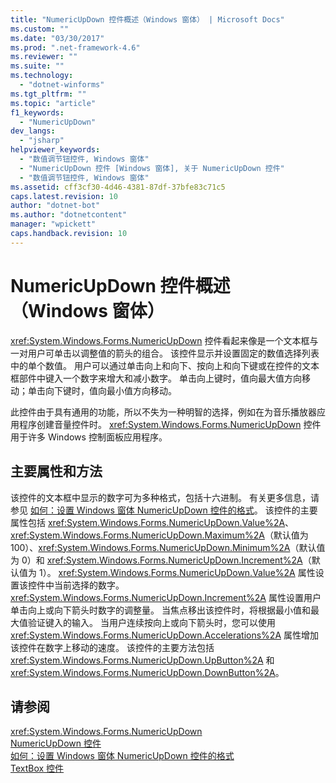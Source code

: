 ```yaml
---
title: "NumericUpDown 控件概述（Windows 窗体） | Microsoft Docs"
ms.custom: ""
ms.date: "03/30/2017"
ms.prod: ".net-framework-4.6"
ms.reviewer: ""
ms.suite: ""
ms.technology: 
  - "dotnet-winforms"
ms.tgt_pltfrm: ""
ms.topic: "article"
f1_keywords: 
  - "NumericUpDown"
dev_langs: 
  - "jsharp"
helpviewer_keywords: 
  - "数值调节钮控件, Windows 窗体"
  - "NumericUpDown 控件 [Windows 窗体], 关于 NumericUpDown 控件"
  - "数值调节钮控件, Windows 窗体"
ms.assetid: cff3cf30-4d46-4381-87df-37bfe83c71c5
caps.latest.revision: 10
author: "dotnet-bot"
ms.author: "dotnetcontent"
manager: "wpickett"
caps.handback.revision: 10
---
```

# NumericUpDown 控件概述（Windows 窗体）
<xref:System.Windows.Forms.NumericUpDown> 控件看起来像是一个文本框与一对用户可单击以调整值的箭头的组合。  该控件显示并设置固定的数值选择列表中的单个数值。  用户可以通过单击向上和向下、按向上和向下键或在控件的文本框部件中键入一个数字来增大和减小数字。  单击向上键时，值向最大值方向移动；单击向下键时，值向最小值方向移动。  
  
 此控件由于具有通用的功能，所以不失为一种明智的选择，例如在为音乐播放器应用程序创建音量控件时。  <xref:System.Windows.Forms.NumericUpDown> 控件用于许多 Windows 控制面板应用程序。  
  
## 主要属性和方法  
 该控件的文本框中显示的数字可为多种格式，包括十六进制。  有关更多信息，请参见 [如何：设置 Windows 窗体 NumericUpDown 控件的格式](../../../../docs/framework/winforms/controls/how-to-set-the-format-for-the-windows-forms-numericupdown-control.md)。  该控件的主要属性包括 <xref:System.Windows.Forms.NumericUpDown.Value%2A>、<xref:System.Windows.Forms.NumericUpDown.Maximum%2A>（默认值为 100）、<xref:System.Windows.Forms.NumericUpDown.Minimum%2A>（默认值为 0）和 <xref:System.Windows.Forms.NumericUpDown.Increment%2A>（默认值为 1）。  <xref:System.Windows.Forms.NumericUpDown.Value%2A> 属性设置该控件中当前选择的数字。  <xref:System.Windows.Forms.NumericUpDown.Increment%2A> 属性设置用户单击向上或向下箭头时数字的调整量。  当焦点移出该控件时，将根据最小值和最大值验证键入的输入。  当用户连续按向上或向下箭头时，您可以使用 <xref:System.Windows.Forms.NumericUpDown.Accelerations%2A> 属性增加该控件在数字上移动的速度。  该控件的主要方法包括 <xref:System.Windows.Forms.NumericUpDown.UpButton%2A> 和 <xref:System.Windows.Forms.NumericUpDown.DownButton%2A>。  
  
## 请参阅  
 <xref:System.Windows.Forms.NumericUpDown>   
 [NumericUpDown 控件](../../../../docs/framework/winforms/controls/numericupdown-control-windows-forms.md)   
 [如何：设置 Windows 窗体 NumericUpDown 控件的格式](../../../../docs/framework/winforms/controls/how-to-set-the-format-for-the-windows-forms-numericupdown-control.md)   
 [TextBox 控件](../../../../docs/framework/winforms/controls/textbox-control-windows-forms.md)
